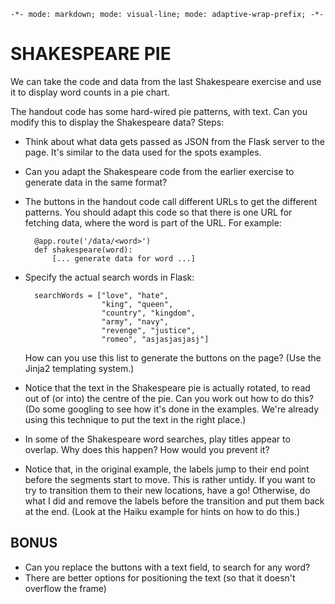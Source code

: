 `-*- mode: markdown; mode: visual-line; mode: adaptive-wrap-prefix; -*-`

# SHAKESPEARE PIE

We can take the code and data from the last Shakespeare exercise and use it to display word counts in a pie chart.

The handout code has some hard-wired pie patterns, with text. Can you modify this to display the Shakespeare data? Steps:

- Think about what data gets passed as JSON from the Flask server to the page. It's similar to the data used for the spots examples.

- Can you adapt the Shakespeare code from the earlier exercise to generate data in the same format?

- The buttons in the handout code call different URLs to get the different patterns. You should adapt this code so that there is one URL for fetching data, where the word is part of the URL. For example:

        @app.route('/data/<word>')
        def shakespeare(word):
            [... generate data for word ...]
            
- Specify the actual search words in Flask:

        searchWords = ["love", "hate",
                       "king", "queen",
                       "country", "kingdom",
                       "army", "navy",
                       "revenge", "justice",
                       "romeo", "asjasjasjasj"]

  How can you use this list to generate the buttons on the page? (Use the Jinja2 templating system.)

- Notice that the text in the Shakespeare pie is actually rotated, to read out of (or into) the centre of the pie. Can you work out how to do this? (Do some googling to see how it's done in the examples. We're already using this technique to put the text in the right place.)

- In some of the Shakespeare word searches, play titles appear to overlap. Why does this happen? How would you prevent it?

- Notice that, in the original example, the labels jump to their end point before the segments start to move. This is rather untidy. If you want to try to transition them to their new locations, have a go! Otherwise, do what I did and remove the labels before the transition and put them back at the end. (Look at the Haiku example for hints on how to do this.)
  
## BONUS

- Can you replace the buttons with a text field, to search for any word?
- There are better options for positioning the text (so that it doesn't overflow the frame)
